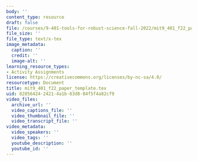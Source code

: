 ```yaml
---
body: ''
content_type: resource
draft: false
file: /courses/9-401-tools-for-robust-science-fall-2022/mit9_401_f22_paper_template.tex
file_size: ''
file_type: text/x-tex
image_metadata:
  caption: ''
  credit: ''
  image-alt: ''
learning_resource_types:
- Activity Assignments
license: https://creativecommons.org/licenses/by-nc-sa/4.0/
resourcetype: Document
title: mit9_401_f22_paper_template.tex
uid: 82856424-2421-4a1b-83d8-84f5f4a82cf9
video_files:
  archive_url: ''
  video_captions_file: ''
  video_thumbnail_file: ''
  video_transcript_file: ''
video_metadata:
  video_speakers: ''
  video_tags: ''
  youtube_description: ''
  youtube_id: ''
---
```


